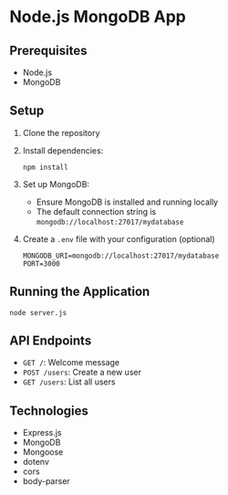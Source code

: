 # Node.js MongoDB App

## Prerequisites
- Node.js
- MongoDB

## Setup
1. Clone the repository
2. Install dependencies:
   ```
   npm install
   ```

3. Set up MongoDB:
   - Ensure MongoDB is installed and running locally
   - The default connection string is `mongodb://localhost:27017/mydatabase`

4. Create a `.env` file with your configuration (optional)
   ```
   MONGODB_URI=mongodb://localhost:27017/mydatabase
   PORT=3000
   ```

## Running the Application
```
node server.js
```

## API Endpoints
- `GET /`: Welcome message
- `POST /users`: Create a new user
- `GET /users`: List all users

## Technologies
- Express.js
- MongoDB
- Mongoose
- dotenv
- cors
- body-parser
